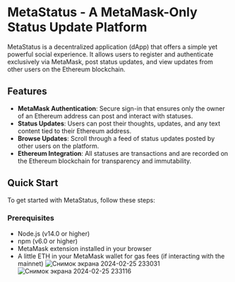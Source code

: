 # MetaStatus - A MetaMask-Only Status Update Platform

MetaStatus is a decentralized application (dApp) that offers a simple yet powerful social experience. It allows users to register and authenticate exclusively via MetaMask, post status updates, and view updates from other users on the Ethereum blockchain.

## Features

- **MetaMask Authentication**: Secure sign-in that ensures only the owner of an Ethereum address can post and interact with statuses.
- **Status Updates**: Users can post their thoughts, updates, and any text content tied to their Ethereum address.
- **Browse Updates**: Scroll through a feed of status updates posted by other users on the platform.
- **Ethereum Integration**: All statuses are transactions and are recorded on the Ethereum blockchain for transparency and immutability.

## Quick Start

To get started with MetaStatus, follow these steps:

### Prerequisites

- Node.js (v14.0 or higher)
- npm (v6.0 or higher)
- MetaMask extension installed in your browser
- A little ETH in your MetaMask wallet for gas fees (if interacting with the mainnet)
![Снимок экрана 2024-02-25 233031](https://github.com/Moldakhmetov21/BlockChainAss4/assets/156776337/617f58f2-28a1-49fe-aab9-a7a9835f8154)
![Снимок экрана 2024-02-25 233116](https://github.com/Moldakhmetov21/BlockChainAss4/assets/156776337/629b159b-f4b1-4247-b58a-442129d5882f)
